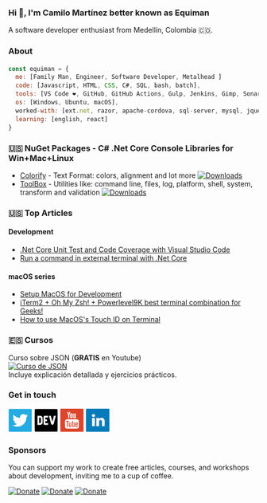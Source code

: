 ### Hi 👋, I'm **Camilo Martínez** better known as **Equiman**

A software developer enthusiast from Medellín, Colombia 🇨🇴.

<!--
**equiman/equiman** is a ✨ _special_ ✨ repository because its `README.md` (this file) appears on your GitHub profile.

Here are some ideas to get you started:

- 🔭 I’m currently working on ...
- 🌱 I’m currently learning ...
- 👯 I’m looking to collaborate on ...
- 🤔 I’m looking for help with ...
- 💬 Ask me about ...
- 📫 How to reach me: ...
- 😄 Pronouns: ...
- ⚡ Fun fact: ...
-->

### About

```javascript
const equiman = {
  me: [Family Man, Engineer, Software Developer, Metalhead ]
  code: [Javascript, HTML, CSS, C#, SQL, bash, batch],
  tools: [VS Code ❤️, GitHub, GitHub Actions, Gulp, Jenkins, Gimp, SonarQube],
  os: [Windows, Ubuntu, macOS],
  worked-with: [ext.net, razor, apache-cordova, sql-server, mysql, jquery, bootstrap, excel, vba, wordpress, phpBB, php],
  learning: [english, react]
}
```

###  🇺🇸 NuGet Packages - C# .Net Core Console Libraries for Win+Mac+Linux

- [Colorify](https://github.com/deinsoftware/colorify) - Text Format: colors, alignment and lot more [![Downloads](https://img.shields.io/nuget/dt/dein.Colorify.svg)](https://www.nuget.org/packages/dein.Colorify/)
- [ToolBox](https://github.com/deinsoftware/toolbox) - Utilities like: command line, files, log, platform, shell, system, transform and validation  [![Downloads](https://img.shields.io/nuget/dt/dein.Toolbox.svg)](https://www.nuget.org/packages/dein.Toolbox/)

### 🇺🇸 Top Articles

#### Development

- [.Net Core Unit Test and Code Coverage with Visual Studio Code](https://dev.to/equiman/net-core-unit-test-and-code-coverage-with-visual-studio-code-37bp)
- [Run a command in external terminal with .Net Core](https://dev.to/equiman/run-a-command-in-external-terminal-with-net-core-d4l)

#### macOS series

- [Setup MacOS for Development](https://dev.to/equiman/setup-macos-for-development-3kc2)
- [iTerm2 + Oh My Zsh! + Powerlevel9K best terminal combination for Geeks!](https://dev.to/equiman/iterm2--oh-my-zsh--powerlevel9k-best-terminal-combination-for-geeks-58l5)
- [How to use MacOS's Touch ID on Terminal](https://dev.to/equiman/how-to-use-macos-s-touch-id-on-terminal-5fhg)

### 🇪🇸 Cursos

Curso sobre JSON (**GRATIS** en Youtube)    
[![Curso de JSON](https://img.youtube.com/vi/JJFXgEpcGbg/mqdefault.jpg)](https://www.youtube.com/playlist?list=PLrDTf5qnZdEAiHO19QB9hq5QXAef1h8oY)  
Incluye explicación detallada y ejercicios prácticos. 

### Get in touch

[![Twitter](https://raw.githubusercontent.com/equiman/equiman/master/.github/icons/social/twitter-48.png)](https://twitter.com/equiman)
[![Dev.to](https://raw.githubusercontent.com/equiman/equiman/master/.github/icons/social/devto-48.png)](https://dev.to/equiman)
[![YouTube](https://raw.githubusercontent.com/equiman/equiman/master/.github/icons/social/youtube-48.png)](https://youtube.com/c/equimancho)
[![LinkeIn](https://raw.githubusercontent.com/equiman/equiman/master/.github/icons/social/linkedin-48.png)](https://linkedin.com/in/equiman)

### Sponsors

You can support my work to create free articles, courses, and workshops about development, inviting me to a cup of coffee.

[![Donate](https://img.shields.io/badge/paypal-donate-blue)](https://paypal.me/equiman/3)
[![Donate](https://img.shields.io/badge/patreon-donate-red)](https://patreon.com/equiman)
[![Donate](https://img.shields.io/badge/buy%20me%20a%20coffee-donate-orange)](https://buymeacoff.ee/equiman)
